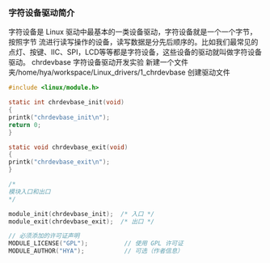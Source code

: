 ### 字符设备驱动简介&#xA;
字符设备是 Linux 驱动中最基本的一类设备驱动，字符设备就是一个一个字节，按照字节 流进行读写操作的设备，读写数据是分先后顺序的。比如我们最常见的点灯、按键、IIC、SPI，LCD等等都是字符设备，这些设备的驱动就叫做字符设备驱动。&#xA;
chrdevbase 字符设备驱动开发实验&#xA;
新建一个文件夹/home/hya/workspace/Linux\_drivers/1\_chrdevbase&#xA;
创建驱动文件



```c
#include <linux/module.h>

static int chrdevbase_init(void)
{
printk("chrdevbase_init\n");
return 0;
}

static void chrdevbase_exit(void)
{
printk("chrdevbase_exit\n");
}

/*
模块入口和出口
*/

module_init(chrdevbase_init);  /* 入口 */
module_exit(chrdevbase_exit);  /* 出口 */

// 必须添加的许可证声明
MODULE_LICENSE("GPL");          // 使用 GPL 许可证
MODULE_AUTHOR("HYA");           // 可选（作者信息）

```

